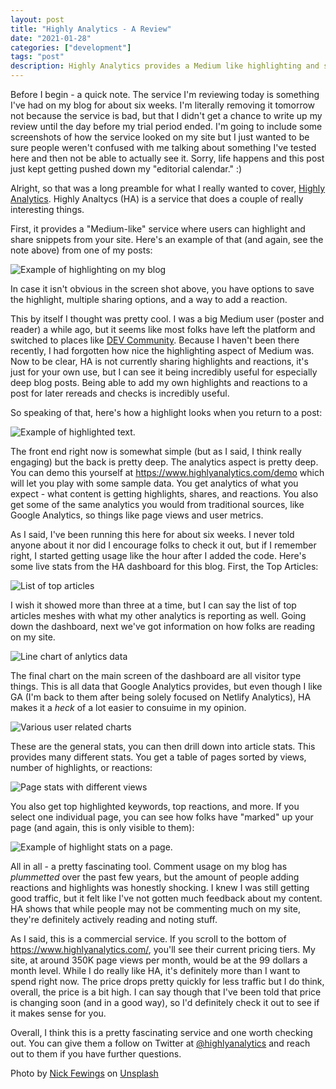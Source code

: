```yaml
---
layout: post
title: "Highly Analytics - A Review"
date: "2021-01-28"
categories: ["development"]
tags: "post"
description: Highly Analytics provides a Medium like highlighting and sharing system for publishers
---
```


Before I begin - a quick note. The service I'm reviewing today is something I've had on my blog for about six weeks. I'm literally removing it tomorrow not because the service is bad, but that I didn't get a chance to write up my review until the day before my trial period ended. I'm going to include some screenshots of how the service looked on my site but I just wanted to be sure people weren't confused with me talking about something I've tested here and then not be able to actually see it. Sorry, life happens and this post just kept getting pushed down my "editorial calendar." :)

Alright, so that was a long preamble for what I really wanted to cover, [Highly Analytics](https://www.highlyanalytics.com/). Highly Analtycs (HA) is a service that does a couple of really interesting things.

First, it provides a "Medium-like" service where users can highlight and share snippets from your site. Here's an example of that (and again, see the note above) from one of my posts:

<p>
<img src="https://static.raymondcamden.com/images/2021/01/ha1.jpg" alt="Example of highlighting on my blog" class="lazyload imgborder imgcenter">
</p>

In case it isn't obvious in the screen shot above, you have options to save the highlight, multiple sharing options, and a way to add a reaction.

This by itself I thought was pretty cool. I was a big Medium user (poster and reader) a while ago, but it seems like most folks have left the platform and switched to places like [DEV Community](https://dev.to/). Because I haven't been there recently, I had forgotten how nice the highlighting aspect of Medium was. Now to be clear, HA is not currently sharing highlights and reactions, it's just for your own use, but I can see it being incredibly useful for especially deep blog posts. Being able to add my own highlights and reactions to a post for later rereads and checks is incredibly useful.

So speaking of that, here's how a highlight looks when you return to a post:

<p>
<img src="https://static.raymondcamden.com/images/2021/01/ha2.jpg" alt="Example of highlighted text." class="lazyload imgborder imgcenter">
</p>

The front end right now is somewhat simple (but as I said, I think really engaging) but the back is pretty deep. The analytics aspect is pretty deep. You can demo this yourself at <https://www.highlyanalytics.com/demo> which will let you play with some sample data. You get analytics of what you expect - what content is getting highlights, shares, and reactions. You also get some of the same analytics you would from traditional sources, like Google Analytics, so things like page views and user metrics. 

As I said, I've been running this here for about six weeks. I never told anyone about it nor did I encourage folks to check it out, but if I remember right, I started getting usage like the hour after I added the code. Here's some live stats from the HA dashboard for this blog. First, the Top Articles:

<p>
<img src="https://static.raymondcamden.com/images/2021/01/ha3.jpg" alt="List of top articles" class="lazyload imgborder imgcenter">
</p>

I wish it showed more than three at a time, but I can say the list of top articles meshes with what my other analytics is reporting as well. Going down the dashboard, next we've got information on how folks are reading on my site.

<p>
<img src="https://static.raymondcamden.com/images/2021/01/ha4.jpg" alt="Line chart of anlytics data" class="lazyload imgborder imgcenter">
</p>

The final chart on the main screen of the dashboard are all visitor type things. This is all data that Google Analytics provides, but even though I like GA (I'm back to them after being solely focused on Netlify Analytics), HA makes it a *heck* of a lot easier to consuime in my opinion.

<p>
<img src="https://static.raymondcamden.com/images/2021/01/ha5.jpg" alt="Various user related charts" class="lazyload imgborder imgcenter">
</p>

These are the general stats, you can then drill down into article stats. This provides many different stats. You get a table of pages sorted by views, number of highlights, or reactions:

<p>
<img src="https://static.raymondcamden.com/images/2021/01/ha6.jpg" alt="Page stats with different views" class="lazyload imgborder imgcenter">
</p>

You also get top highlighted keywords, top reactions, and more. If you select one individual page, you can see how folks have "marked" up your page (and again, this is only visible to them):

<p>
<img src="https://static.raymondcamden.com/images/2021/01/ha7.jpg" alt="Example of highlight stats on a page." class="lazyload imgborder imgcenter">
</p>

All in all - a pretty fascinating tool. Comment usage on my blog has *plummetted* over the past few years, but the amount of people adding reactions and highlights was honestly shocking. I knew I was still getting good traffic, but it felt like I've not gotten much feedback about my content. HA shows that while people may not be commenting much on my site, they're definitely actively reading and noting stuff.

As I said, this is a commercial service. If you scroll to the bottom of <https://www.highlyanalytics.com/>, you'll see their current pricing tiers. My site, at around 350K page views per month, would be at the 99 dollars a month level. While I do really like HA, it's definitely more than I want to spend right now. The price drops pretty quickly for less traffic but I do think, overall, the price is a bit high. I can say though that I've been told that price is changing soon (and in a good way), so I'd definitely check it out to see if it makes sense for you.

Overall, I think this is a pretty fascinating service and one worth checking out. You can give them a follow on Twitter at [@highlyanalytics](https://twitter.com/highlyanalytics) and reach out to them if you have further questions.

<span>Photo by <a href="https://unsplash.com/@jannerboy62?utm_source=unsplash&amp;utm_medium=referral&amp;utm_content=creditCopyText">Nick Fewings</a> on <a href="https://unsplash.com/s/photos/analytics?utm_source=unsplash&amp;utm_medium=referral&amp;utm_content=creditCopyText">Unsplash</a></span>